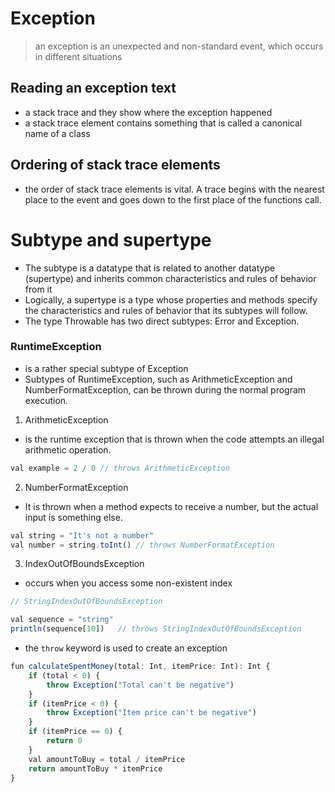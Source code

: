 # Exception
> an exception is an unexpected and non-standard event, which occurs in different situations

## Reading an exception text
+ a stack trace and they show where the exception happened
+ a stack trace element contains something that is called a canonical name of a class

## Ordering of stack trace elements
+ the order of stack trace elements is vital.
A trace begins with the nearest place to the event and goes down to the first place of the functions call.


# Subtype and supertype
+ The subtype is a datatype that is related to another datatype (supertype) and inherits common characteristics and rules of behavior from it
+ Logically, a supertype is a type whose properties and methods specify the characteristics and rules of behavior that its subtypes will follow.
+ The type Throwable has two direct subtypes: Error and Exception.

### RuntimeException
+ is a rather special subtype of Exception
+ Subtypes of RuntimeException, such as ArithmeticException and NumberFormatException, can be thrown during the normal program execution.

1. ArithmeticException
- is the runtime exception that is thrown when the code attempts an illegal arithmetic operation. 
```js
val example = 2 / 0 // throws ArithmeticException
```

2. NumberFormatException
- It is thrown when a method expects to receive a number, but the actual input is something else.
```js
val string = "It's not a number"
val number = string.toInt() // throws NumberFormatException
```

3. IndexOutOfBoundsException
- occurs when you access some non-existent index
```js 
// StringIndexOutOfBoundsException

val sequence = "string"
println(sequence[10])   // throws StringIndexOutOfBoundsException
```

+ the `throw` keyword is used to create an exception
```js
fun calculateSpentMoney(total: Int, itemPrice: Int): Int {
    if (total < 0) {
        throw Exception("Total can't be negative")
    }
    if (itemPrice < 0) {
        throw Exception("Item price can't be negative")
    }
    if (itemPrice == 0) {
        return 0
    }
    val amountToBuy = total / itemPrice
    return amountToBuy * itemPrice
}
```





